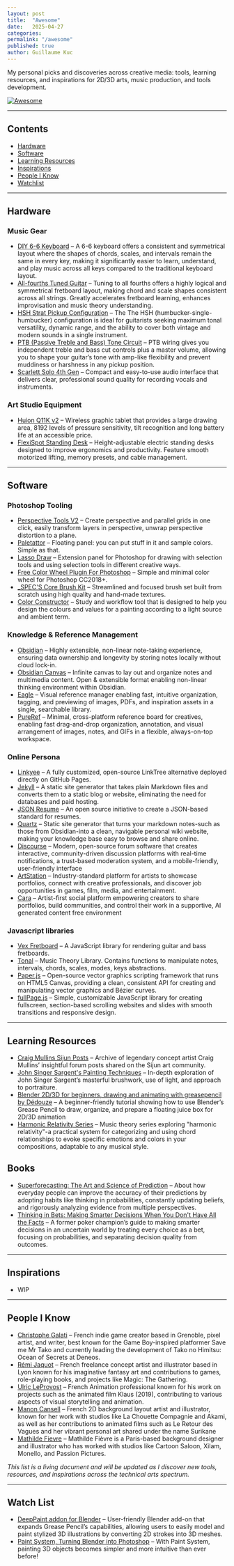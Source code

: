 ```yaml
---
layout: post
title:  "Awesome"
date:   2025-04-27
categories:
permalink: "/awesome"
published: true
author: Guillaume Kuc
---
```


My personal picks and discoveries across creative media: tools, learning resources, and inspirations for 2D/3D arts, music production, and tools development.  

[![Awesome](https://awesome.re/badge-flat2.svg)](https://github.com/topics/awesome)

---

## Contents

- [Hardware](#hardware)
- [Software](#software)
- [Learning Resources](#learning-resources)
- [Inspirations](#inspirations)
- [People I Know](#people-i-know)
- [Watchlist](#watchlist)

---

## Hardware

### Music Gear
- [DIY 6-6 Keyboard](http://balanced-keyboard.org/BuildOne.aspx) – A 6-6 keyboard offers a consistent and symmetrical layout where the shapes of chords, scales, and intervals remain the same in every key, making it significantly easier to learn, understand, and play music across all keys compared to the traditional keyboard layout.
- [All-fourths Tuned Guitar](https://www.justinguitar.com/guitar-lessons/tuning-in-4ths-p4-es-041) – Tuning to all fourths offers a highly logical and symmetrical fretboard layout, making chord and scale shapes consistent across all strings. Greatly accelerates fretboard learning, enhances improvisation and music theory understanding.
- [HSH Strat Pickup Configuration]() – The The HSH (humbucker-single-humbucker) configuration is ideal for guitarists seeking maximum tonal versatility, dynamic range, and the ability to cover both vintage and modern sounds in a single instrument.
- [PTB (Passive Treble and Bass) Tone Circuit](https://www.youtube.com/watch?v=Vp_xayVewgs) – PTB wiring gives you independent treble and bass cut controls plus a master volume, allowing you to shape your guitar’s tone with amp-like flexibility and prevent muddiness or harshness in any pickup position.
- [Scarlett Solo 4th Gen](https://focusrite.com/products/scarlett-solo) – Compact and easy-to-use audio interface that delivers clear, professional sound quality for recording vocals and instruments.

### Art Studio Equipment
- [Huion Q11K v2](https://store.huion.com/fr/products/inspiroy-q11k-v2) – Wireless graphic tablet that provides a large drawing area, 8192 levels of pressure sensitivity, tilt recognition and long battery life at an accessible price.
- [FlexiSpot Standing Desk](https://www.flexispot.com/category/standing-desks) – Height-adjustable electric standing desks designed to improve ergonomics and productivity. Feature smooth motorized lifting, memory presets, and cable management.

---

## Software

### Photoshop Tooling

- [Perspective Tools V2](https://kritskiy.gumroad.com/l/PT2) – Create perspective and parallel grids in one click, easily transform layers in perspective, unwrap perspective distortion to a plane.
- [Paletattor](https://kritskiy.gumroad.com/l/palettator) –  Floating panel: you can put stuff in it and sample colors. Simple as that.
- [Lasso Draw](https://kritskiy.gumroad.com/l/lassodraw) – Extension panel for Photoshop for drawing with selection tools and using selection tools in different creative ways.
- [Free Color Wheel Plugin For Photoshop](https://christiandulson.gumroad.com/l/photoshop-color-wheel) – Simple and minimal color wheel for Photoshop CC2018+.
- [_SPEC'S Core Brush Kit](https://specart.gumroad.com/l/specbrushkit2?layout=profile) – Streamlined and focused brush set built from scratch using high quality and hand-made textures.
- [Color Constructor](https://muzzface.gumroad.com/l/ColorConstructor) – Study and workflow tool that is designed to help you design the colours and values for a painting according to a light source and ambient term.

### Knowledge & Reference Management
- [Obsidian](https://obsidian.md) – Highly extensible, non-linear note-taking experience, ensuring data ownership and longevity by storing notes locally without cloud lock-in.
- [Obsidian Canvas](https://obsidian.md/canvas) – Infinite canvas to lay out and organize notes and multimedia content. Open & extensible format enabling non-linear thinking environment within Obsidian.
- [Eagle](https://eagle.cool/) – Visual reference manager enabling fast, intuitive organization, tagging, and previewing of images, PDFs, and inspiration assets in a single, searchable library.
- [PureRef](https://www.pureref.com/) – Minimal, cross-platform reference board for creatives, enabling fast drag-and-drop organization, annotation, and visual arrangement of images, notes, and GIFs in a flexible, always-on-top workspace.

### Online Persona
- [Linkyee](https://github.com/ZhgChgLi/linkyee) – A fully customized, open-source LinkTree alternative deployed directly on GitHub Pages.
- [Jekyll](https://jekyllrb.com/) – A static site generator that takes plain Markdown files and converts them to a static blog or website, eliminating the need for databases and paid hosting.
- [JSON Resume](https://jsonresume.org/) – An open source initiative to create a JSON-based standard for resumes.
- [Quartz](https://github.com/DefenderOfBasic/obsidian-quartz-template) – Static site generator that turns your markdown notes-such as those from Obsidian-into a clean, navigable personal wiki website, making your knowledge base easy to browse and share online.
- [Discourse](https://www.discourse.org/) – Modern, open-source forum software that creates interactive, community-driven discussion platforms with real-time notifications, a trust-based moderation system, and a mobile-friendly, user-friendly interface
- [ArtStation](https://www.artstation.com/) –  Industry-standard platform for artists to showcase portfolios, connect with creative professionals, and discover job opportunities in games, film, media, and entertainment.
- [Cara](https://cara.app/) – Artist-first social platform empowering creators to share portfolios, build communities, and control their work in a supportive, AI generated content free environment


### Javascript libraries
- [Vex Fretboard](https://github.com/0xfe/fretboard) – A JavaScript library for rendering guitar and bass fretboards. 
- [Tonal](https://github.com/tonaljs/tonal) – Music Theory Library. Contains functions to manipulate notes, intervals, chords, scales, modes, keys abstractions.
- [Paper.js](https://paperjs.org/) – Open-source vector graphics scripting framework that runs on HTML5 Canvas, providing a clean, consistent API for creating and manipulating vector graphics and Bézier curves.
- [fullPage.js](https://github.com/alvarotrigo/fullPage.js) – Simple, customizable JavaScript library for creating fullscreen, section-based scrolling websites and slides with smooth transitions and responsive design.

---

## Learning Resources

- [Craig Mullins Sijun Posts](https://archive.org/details/CraigMullinsSijunPosts) – Archive of legendary concept artist Craig Mullins’ insightful forum posts shared on the Sijun art community.
- [John Singer Sargent's Painting Techniques](https://www.keenewilson.com/page/2947/john-singer-sargents-painting-techniques) – In-depth exploration of John Singer Sargent’s masterful brushwork, use of light, and approach to portraiture.
- [Blender 2D/3D for beginners, drawing and animating with greasepencil by Dédouze](https://youtu.be/c57qq2nE3B0?si=mdvMaoqDckxE2gxw) – A beginner-friendly tutorial showing how to use Blender’s Grease Pencil to draw, organize, and prepare a floating juice box for 2D/3D animation
- [Harmonic Relativity Series](https://youtu.be/kt5_LPC8epM?si=LonzW0tuprQqCDyE) – Music theory series exploring "harmonic relativity"-a practical system for categorizing and using chord relationships to evoke specific emotions and colors in your compositions, adaptable to any musical style.

## Books

- [Superforecasting: The Art and Science of Prediction](https://www.amazon.fr/Superforecasting-Science-Prediction-Philip-Tetlock/dp/0804136718) – About how everyday people can improve the accuracy of their predictions by adopting habits like thinking in probabilities, constantly updating beliefs, and rigorously analyzing evidence from multiple perspectives.
- [Thinking in Bets: Making Smarter Decisions When You Don't Have All the Facts](https://www.amazon.com/Thinking-Bets-Making-Smarter-Decisions/dp/0735216355) – A former poker champion’s guide to making smarter decisions in an uncertain world by treating every choice as a bet, focusing on probabilities, and separating decision quality from outcomes.

---

## Inspirations

- WIP


---

## People I Know

- [Christophe Galati](https://www.patreon.com/c/chrisDeneos) – French indie game creator based in Grenoble, pixel artist, and writer, best known for the Game Boy-inspired platformer Save me Mr Tako and currently leading the development of Tako no Himitsu: Ocean of Secrets at Deneos.
- [Rémi Jaquot](https://www.artstation.com/remijacquot) – French freelance concept artist and illustrator based in Lyon known for his imaginative fantasy art and contributions to games, role-playing books, and projects like Magic: The Gathering.
- [Ulric LeProvost](https://www.artstation.com/ulric) – French Animation professional known for his work on projects such as the animated film Klaus (2019), contributing to various aspects of visual storytelling and animation.
- [Manon Cansell](https://www.instagram.com/manoncansell/) – French 2D background layout artist and illustrator, known for her work with studios like La Chouette Compagnie and Akami, as well as her contributions to animated films such as Le Retour des Vagues and her vibrant personal art shared under the name Surikane
- [Mathilde Fievre](https://www.instagram.com/mathfievre/) – Mathilde Fièvre is a Paris-based background designer and illustrator who has worked with studios like Cartoon Saloon, Xilam, Monello, and Passion Pictures.

*This list is a living document and will be updated as I discover new tools, resources, and inspirations across the technical arts spectrum.*

---

## Watch List

- [DeepPaint addon for Blender](https://www.youtube.com/watch?v=2EluVaKOOnc) – User-friendly Blender add-on that expands Grease Pencil’s capabilities, allowing users to easily model and paint stylized 3D illustrations by converting 2D strokes into 3D meshes.
- [Paint System, Turning Blender into Photoshop](https://www.youtube.com/watch?v=WpwZXU6VnuA) – With Paint System, painting 3D objects becomes simpler and more intuitive than ever before!
